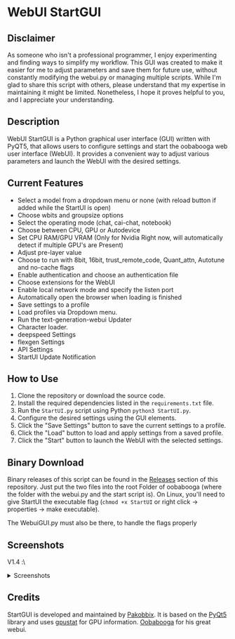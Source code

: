 # WebUI StartGUI

## Disclaimer
As someone who isn't a professional programmer, I enjoy experimenting and finding ways to simplify my workflow. This GUI was created to make it easier for me to adjust parameters and save them for future use, without constantly modifying the webui.py or managing multiple scripts. While I'm glad to share this script with others, please understand that my expertise in maintaining it might be limited. Nonetheless, I hope it proves helpful to you, and I appreciate your understanding.

## Description
WebUI StartGUI is a Python graphical user interface (GUI) written with PyQT5, that allows users to configure settings and start the oobabooga web user interface (WebUI). It provides a convenient way to adjust various parameters and launch the WebUI with the desired settings.

## Current Features
- Select a model from a dropdown menu or none (with reload button if added while the StartUI is open)
- Choose wbits and groupsize options
- Select the operating mode (chat, cai-chat, notebook)
- Choose between CPU, GPU or Autodevice
- Set CPU RAM/GPU VRAM (Only for Nvidia Right now, will automatically detect if multiple GPU's are Present)
- Adjust pre-layer value
- Choose to run with 8bit, 16bit, trust_remote_code, Quant_attn, Autotune and no-cache flags
- Enable authentication and choose an authentication file
- Choose extensions for the WebUI
- Enable local network mode and specify the listen port
- Automatically open the browser when loading is finished
- Save settings to a profile
- Load profiles via Dropdown menu.
- Run the text-generation-webui Updater
- Character loader.
- deepspeed Settings
- flexgen Settings
- API Settings
- StartUI Update Notification

## How to Use
1. Clone the repository or download the source code.
2. Install the required dependencies listed in the `requirements.txt` file.
3. Run the `StartUI.py` script using Python `python3 StartUI.py`.
4. Configure the desired settings using the GUI elements.
5. Click the "Save Settings" button to save the current settings to a profile.
6. Click the "Load" button to load and apply settings from a saved profile.
7. Click the "Start" button to launch the WebUI with the selected settings.


## Binary Download
Binary releases of this script can be found in the [Releases](https://github.com/Pakobbix/StartUI-oobabooga-webui/releases) section of this repository.
Just put the two files into the root Folder of oobabooga (where the folder with the webui.py and the start script is).
On Linux, you'll need to give StartUI the executable flag (`chmod +x StartUI` or right click -> properties -> make executable).

The WebuiGUI.py must also be there, to handle the flags properly

## Screenshots
V1.4 :\
<details>
  
  <summary>Screenshots</summary>

  ![1 4](https://github.com/Pakobbix/StartUI-oobabooga-webui/assets/6762686/7f252274-b20b-4e52-9789-fc45645faf03)

  ![1 4 deepspeed](https://github.com/Pakobbix/StartUI-oobabooga-webui/assets/6762686/b3c566c3-bfa2-4d38-a1af-cee82bf6f5fa)

  ![1 4 llama options](https://github.com/Pakobbix/StartUI-oobabooga-webui/assets/6762686/8b7bb61d-9ab5-4e54-b4e2-34ec1a36439a)

  ![1 4 flexgen](https://github.com/Pakobbix/StartUI-oobabooga-webui/assets/6762686/def814cb-4f69-4a39-91cd-6731155c12a3)

  ![1 4 multi settings](https://github.com/Pakobbix/StartUI-oobabooga-webui/assets/6762686/f3478ff1-bcba-4935-9e4c-efb1a2e64dcd)

  </details>



## Credits
StartGUI is developed and maintained by [Pakobbix](https://github.com/Pakobbix). 
It is based on the [PyQt5](https://pypi.org/project/PyQt5/) library and uses [gpustat](https://pypi.org/project/gpustat/) for GPU information.
[Oobabooga](https://github.com/oobabooga/text-generation-webui) for his great webui.

